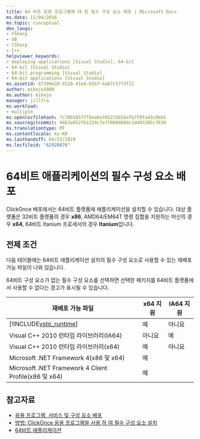 ```yaml
---
title: 64 비트 응용 프로그램에 대 한 필수 구성 요소 배포 | Microsoft Docs
ms.date: 11/04/2016
ms.topic: conceptual
dev_langs:
- FSharp
- VB
- CSharp
- C++
helpviewer_keywords:
- deploying applications [Visual Studio], 64-bit
- 64-bit [Visual Studio]
- 64-bit programming [Visual Studio]
- 64-bit applications [Visual Studio]
ms.assetid: 87399e20-5510-41e4-b5b7-4a87c5773f21
author: mikejo5000
ms.author: mikejo
manager: jillfra
ms.workload:
- multiple
ms.openlocfilehash: 7c70b58577f8aa6e391215658afb7f8fa43c9bb5
ms.sourcegitcommit: 94b3a052fb1229c7e7f8804b09c1d403385c7630
ms.translationtype: MT
ms.contentlocale: ko-KR
ms.lasthandoff: 04/23/2019
ms.locfileid: "62928876"
---
```

# <a name="deploy-prerequisites-for-64-bit-applications"></a>64비트 애플리케이션의 필수 구성 요소 배포
ClickOnce 배포에서는 64비트 플랫폼에 애플리케이션을 설치할 수 있습니다. 대상 플랫폼은 32비트 플랫폼의 경우 **x86**, AMD64/EM64T 명령 집합을 지원하는 머신의 경우 **x64**, 64비트 Itanium 프로세서의 경우 **Itanium**입니다.

## <a name="prerequisites"></a>전제 조건
 다음 테이블에는 64비트 애플리케이션 설치의 필수 구성 요소로 사용할 수 있는 재배포 가능 파일이 나와 있습니다.

 64비트 구성 요소가 없는 필수 구성 요소를 선택하면 선택한 패키지를 64비트 플랫폼에서 사용할 수 없다는 경고가 표시될 수 있습니다.

| 재배포 가능 파일 | x64 지원 | IA64 지원 |
| - |-------------|--------------|
| [!INCLUDE[vsto_runtime](../deployment/includes/vsto_runtime_md.md)] | 예 | 아니요 |
| Visual C++ 2010 런타임 라이브러리(IA64) | 아니요 | 예 |
| Visual C++ 2010 런타임 라이브러리(x64) | 예 | 아니요 |
| Microsoft .NET Framework 4(x86 및 x64) | 예 | |
| Microsoft .NET Framework 4 Client Profile(x86 및 x64) | 예 | |

## <a name="see-also"></a>참고자료
- [응용 프로그램, 서비스 및 구성 요소 배포](../deployment/deploying-applications-services-and-components.md)
- [방법: ClickOnce 응용 프로그램을 사용 하 여 필수 구성 요소 설치](../deployment/how-to-install-prerequisites-with-a-clickonce-application.md)
- [64비트 애플리케이션](/dotnet/framework/64-bit-apps)
